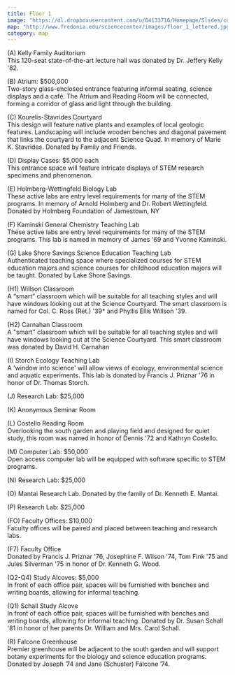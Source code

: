 ```yaml
---
title: Floor 1
image: "https://dl.dropboxusercontent.com/u/64133716/Homepage/Slides/cory.jpg"
map: "http://www.fredonia.edu/sciencecenter/images/floor_1_lettered.jpg"
category: map
---
```


(A) Kelly Family Auditorium<br /> This 120-seat state-of-the-art lecture hall was donated by Dr. Jeffery Kelly '82.

(B) Atrium: $500,000<br /> Two-story glass-enclosed entrance featuring informal seating, science displays and a café. The Atrium and Reading Room will be connected, forming a corridor of glass and light through the building.

(C) Kourelis-Stavrides Courtyard<br /> This design will feature native plants and examples of local geologic features. Landscaping will include wooden benches and diagonal pavement that links the courtyard to the adjacent Science Quad. In memory of Marie K. Stavrides. Donated by Family and Friends.

(D) Display Cases: $5,000 each<br /> This entrance space will feature intricate displays of STEM research specimens and phenomenon.

(E) Holmberg-Wettingfeld Biology Lab<br /> These active labs are entry level requirements for many of the STEM programs. In memory of Arnold Holmberg and Dr. Robert Wettingfeld. Donated by Holmberg Foundation of Jamestown, NY

(F) Kaminski General Chemistry Teaching Lab<br /> These active labs are entry level requirements for many of the STEM programs. This lab is named in memory of James '69 and Yvonne Kaminski.


(G) Lake Shore Savings Science Education Teaching Lab<br /> Authenticated teaching space where specialized courses for STEM education majors and science courses for childhood education majors will be taught. Donated by Lake Shore Savings.

(H1) Willson Classroom<br /> A “smart” classroom which will be suitable for all teaching styles and will have windows looking out at the Science Courtyard. The smart classroom is named for Col. C. Ross (Ret.) '39* and Phyllis Ellis Willson '39.

(H2) Carnahan Classroom<br /> A "smart" classroom which will be suitable for all teaching styles and will have windows looking out at the Science Courtyard. This smart classroom was donated by David H. Carnahan

(I) Storch Ecology Teaching Lab<br /> A 'window into science' will allow views of ecology, environmental science and aquatic experiments. This lab is donated by Francis J. Priznar '76 in honor of Dr. Thomas Storch.

(J) Research Lab: $25,000

(K) Anonymous Seminar Room

(L) Costello Reading Room<br />Overlooking the south garden and playing field and designed for quiet study, this room was named in honor of Dennis '72 and Kathryn Costello.

(M) Computer Lab: $50,000<br /> Open access computer lab will be equipped with software specific to STEM programs.

(N) Research Lab: $25,000

(O) Mantai Research Lab. Donated by the family of Dr. Kenneth E. Mantai.

(P) Research Lab: $25,000

(FO) Faculty Offices: $10,000<br /> Faculty offices will be paired and placed between teaching and research labs.

(F7) Faculty Office<br />Donated by Francis J. Priznar '76, Josephine F. Wilson '74, Tom Fink '75 and Jules Silverman '75 in honor of Dr. Kenneth G. Wood.

(Q2-Q4) Study Alcoves: $5,000<br /> In front of each office pair, spaces will be furnished with benches and writing boards, allowing for informal teaching.

(Q1) Schall Study Alcove<br /> In front of each office pair, spaces will be furnished with benches and writing boards, allowing for informal teaching. Donated by Dr. Susan Schall '81 in honor of her parents Dr. William and Mrs. Carol Schall.

(R) Falcone Greenhouse<br /> Premier greenhouse will be adjacent to the south garden and will support botany experiments for the biology and science education programs. Donated by Joseph ’74 and Jane (Schuster) Falcone ’74.

